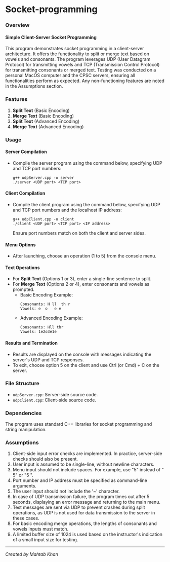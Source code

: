 # Socket-programming

### Overview

#### Simple Client-Server Socket Programming

This program demonstrates socket programming in a client-server architecture. It offers the functionality to split or merge text based on vowels and consonants. The program leverages UDP (User Datagram Protocol) for transmitting vowels and TCP (Transmission Control Protocol) for transmitting consonants or merged text. Testing was conducted on a personal MacOS computer and the CPSC servers, ensuring all functionalities perform as expected. Any non-functioning features are noted in the Assumptions section.

### Features

1. **Split Text** (Basic Encoding)
2. **Merge Text** (Basic Encoding)
3. **Split Text** (Advanced Encoding)
4. **Merge Text** (Advanced Encoding)

### Usage

#### Server Compilation
- Compile the server program using the command below, specifying UDP and TCP port numbers:
  ```
  g++ udpServer.cpp -o server
  ./server <UDP port> <TCP port>
  ```

#### Client Compilation
- Compile the client program using the command below, specifying UDP and TCP port numbers and the localhost IP address:
  ```
  g++ udpClient.cpp -o client
  ./client <UDP port> <TCP port> <IP address>
  ```
  Ensure port numbers match on both the client and server sides.

#### Menu Options
- After launching, choose an operation (1 to 5) from the console menu.

#### Text Operations
- For **Split Text** (Options 1 or 3), enter a single-line sentence to split.
- For **Merge Text** (Options 2 or 4), enter consonants and vowels as prompted.
  - Basic Encoding Example:
    ```
    Consonants: H ll  th r
    Vowels: e  o   e e
    ```
  - Advanced Encoding Example:
    ```
    Consonants: Hll thr
    Vowels: 1e2o3e1e
    ```

#### Results and Termination
- Results are displayed on the console with messages indicating the server's UDP and TCP responses.
- To exit, choose option 5 on the client and use Ctrl (or Cmd) + C on the server.

### File Structure

- `udpServer.cpp`: Server-side source code.
- `udpClient.cpp`: Client-side source code.

### Dependencies

The program uses standard C++ libraries for socket programming and string manipulation.

### Assumptions

1. Client-side input error checks are implemented. In practice, server-side checks should also be present.
2. User input is assumed to be single-line, without newline characters.
3. Menu input should not include spaces. For example, use "5" instead of " 5" or "5  ".
4. Port number and IP address must be specified as command-line arguments.
5. The user input should not include the '~' character.
6. In case of UDP transmission failure, the program times out after 5 seconds, displaying an error message and returning to the main menu.
7. Test messages are sent via UDP to prevent crashes during split operations, as UDP is not used for data transmission to the server in these cases.
8. For basic encoding merge operations, the lengths of consonants and vowels inputs must match.
9. A limited buffer size of 1024 is used based on the instructor's indication of a small input size for testing.

---

*Created by Mahtab Khan*
